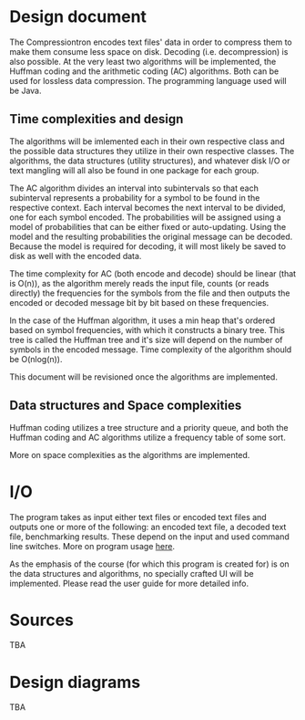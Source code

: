 # Design document

The Compressiontron encodes text files' data in order to compress them to make them consume less space on disk. 
Decoding (i.e. decompression) is also possible. At the very least two algorithms will be implemented, the Huffman coding 
and the arithmetic coding (AC) algorithms. Both can be used for lossless data compression. The programming language used will be 
Java. 

## Time complexities and design

The algorithms will be imlemented each in their own respective class and the possible data structures they utilize in their own 
respective classes. The algorithms, the data structures (utility structures), and whatever disk I/O or text mangling will all 
also be found in one package for each group. 

The AC algorithm divides an interval into subintervals so that each subinterval represents a probability for a symbol to 
be found in the respective context. Each interval becomes the next interval to be divided, one for each symbol encoded. The 
probabilities will be assigned using a model of probabilities that can be either fixed or auto-updating. Using the model and the
resulting probabilities the original message can be decoded. Because the model is required for decoding, it will most likely be 
saved to disk as well with the encoded data. 

The time complexity for AC (both encode and decode) should be linear (that is O(n)), as the algorithm merely reads the input file, 
counts (or reads directly) the frequencies for the symbols from the file and then outputs the encoded or decoded message bit by 
bit based on these frequencies. 

In the case of the Huffman algorithm, it uses a min heap that's ordered based on symbol frequencies, with which it constructs a 
binary tree. This tree is called the Huffman tree and it's size will depend on the number of symbols in the encoded message. 
Time complexity of the algorithm should be O(nlog(n)). 

This document will be revisioned once the algorithms are implemented. 

## Data structures and Space complexities

Huffman coding utilizes a tree structure and a priority queue, and both the Huffman coding and AC algorithms utilize a 
frequency table of some sort. 

More on space complexities as the algorithms are implemented. 

# I/O

The program takes as input either text files or encoded text files and outputs one or more of the following: an encoded 
text file, a decoded text file, benchmarking results. These depend on the input and used command line switches. More on 
program usage [here](https://github.com/duckling747/Compressiontron/blob/master/documentation/user_guide.md). 

As the emphasis of the course (for which this program is created for) is on the data structures and algorithms, no specially 
crafted UI will be implemented. Please read the user guide for more detailed info. 

# Sources 

TBA

# Design diagrams

TBA

